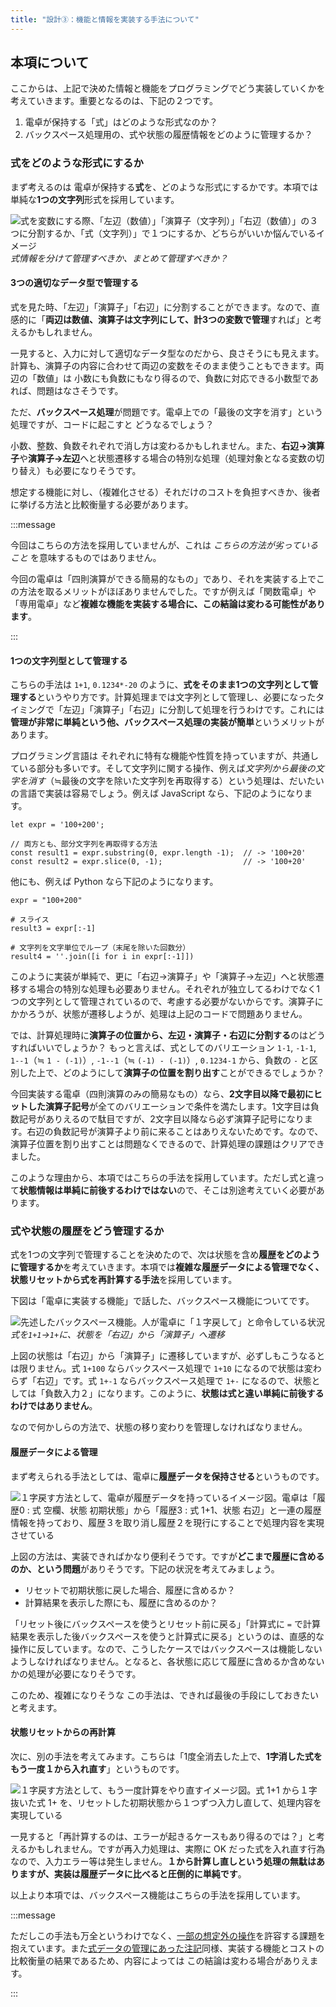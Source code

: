 ```yaml
---
title: "設計③：機能と情報を実装する手法について"
---
```


## 本項について

ここからは、上記で決めた情報と機能をプログラミングでどう実装していくかを考えていきます。重要となるのは、下記の２つです。

1. 電卓が保持する「式」はどのような形式なのか？
2. バックスペース処理用の、式や状態の履歴情報をどのように管理するか？

### 式をどのような形式にするか

まず考えるのは 電卓が保持する**式**を、どのような形式にするかです。本項では単純な**1つの文字列**形式を採用しています。

![式を変数にする際、「左辺（数値）」「演算子（文字列）」「右辺（数値）」の３つに分割するか、「式（文字列）」で１つにするか、どちらがいいか悩んでいるイメージ](/images/books/howto-create-calculator/variable-expression.png)
*式情報を分けて管理すべきか、まとめて管理すべきか？*

#### 3つの適切なデータ型で管理する

式を見た時、「左辺」「演算子」「右辺」に分割することができます。なので、直感的に「**両辺は数値、演算子は文字列にして、計3つの変数で管理**すれば」と考えるかもしれません。

一見すると、入力に対して適切なデータ型なのだから、良さそうにも見えます。計算も、演算子の内容に合わせて両辺の変数をそのまま使うこともできます。両辺の「数値」は 小数にも負数にもなり得るので、負数に対応できる小数型であれば、問題はなさそうです。

ただ、**バックスペース処理**が問題です。電卓上での「最後の文字を消す」という処理ですが、コードに起こすと どうなるでしょう？

小数、整数、負数それぞれで消し方は変わるかもしれません。また、**右辺→演算子**や**演算子→左辺**へと状態遷移する場合の特別な処理（処理対象となる変数の切り替え）も必要になりそうです。

想定する機能に対し、（複雑化させる）それだけのコストを負担すべきか、後者に挙げる方法と比較衡量する必要があります。

:::message

今回はこちらの方法を採用していませんが、これは *こちらの方法が劣っていること* を意味するものではありません。

今回の電卓は「四則演算ができる簡易的なもの」であり、それを実装する上でこの方法を取るメリットがほぼありませんでした。ですが例えば「関数電卓」や「専用電卓」など**複雑な機能を実装する場合に、この結論は変わる可能性があります**。

:::

#### 1つの文字列型として管理する

こちらの手法は `1+1`, `0.1234*-20` のように、**式をそのまま1つの文字列として管理する**というやり方です。計算処理までは文字列として管理し、必要になったタイミングで「左辺」「演算子」「右辺」に分割して処理を行うわけです。これには**管理が非常に単純という他、バックスペース処理の実装が簡単**というメリットがあります。

プログラミング言語は それぞれに特有な機能や性質を持っていますが、共通している部分も多いです。そして文字列に関する操作、例えば*文字列から最後の文字を消す*（≒最後の文字を除いた文字列を再取得する）という処理は、だいたいの言語で実装は容易でしょう。例えば JavaScript なら、下記のようになります。

```javascript:JavaScriptで文字列末尾を消去する例
let expr = '100+200';

// 両方とも、部分文字列を再取得する方法
const result1 = expr.substring(0, expr.length -1);  // -> '100+20'
const result2 = expr.slice(0, -1);                  // -> '100+20'
```

他にも、例えば Python なら下記のようになります。

```python:Pythonで文字列末尾を消去する例
expr = "100+200"

# スライス
result3 = expr[:-1]

# 文字列を文字単位でループ（末尾を除いた回数分）
result4 = ''.join([i for i in expr[:-1]])
```

このように実装が単純で、更に「右辺→演算子」や「演算子→左辺」へと状態遷移する場合の特別な処理も必要ありません。それぞれが独立してるわけでなく1つの文字列として管理されているので、考慮する必要がないからです。演算子にかかろうが、状態が遷移しようが、処理は上記のコードで問題ありません。

では、計算処理時に**演算子の位置から、左辺・演算子・右辺に分割する**のはどうすればいいでしょうか？ もっと言えば、式としてのバリエーション `1-1`, `-1-1`, `1--1`（≒ `1 - (-1)`）, `-1--1`（≒ `(-1) - (-1)`）, `0.1234-1` から、負数の `-` と区別した上で、どのようにして**演算子の位置を割り出す**ことができるでしょうか？

今回実装する電卓（四則演算のみの簡易なもの）なら、**2文字目以降で最初にヒットした演算子記号**が全てのバリエーションで条件を満たします。1文字目は負数記号がありえるので駄目ですが、2文字目以降なら必ず演算子記号になります。右辺の負数記号が演算子より前に来ることはありえないためです。なので、演算子位置を割り出すことは問題なくできるので、計算処理の課題はクリアできました。

このような理由から、本項ではこちらの手法を採用しています。ただし式と違って**状態情報は単純に前後するわけではない**ので、そこは別途考えていく必要があります。

### 式や状態の履歴をどう管理するか

式を1つの文字列で管理することを決めたので、次は状態を含め**履歴をどのように管理するか**を考えていきます。本項では**複雑な履歴データによる管理でなく、状態リセットから式を再計算する手法**を採用しています。

下図は「電卓に実装する機能」で話した、バックスペース機能についてです。

![先述したバックスペース機能。人が電卓に「１字戻して」と命令している状況](/images/books/howto-create-calculator/action-backspace-01.png)
*式を`1+1`->`1+`に、状態を「右辺」から「演算子」へ遷移*

上図の状態は「右辺」から「演算子」に遷移していますが、必ずしもこうなるとは限りません。式 `1+100` ならバックスペース処理で `1+10` になるので状態は変わらず「右辺」です。式 `1+-1` ならバックスペース処理で `1+-` になるので、状態としては「負数入力２」になります。このように、**状態は式と違い単純に前後するわけではありません**。

なので何かしらの方法で、状態の移り変わりを管理しなければなりません。

#### 履歴データによる管理

まず考えられる手法としては、電卓に**履歴データを保持させる**というものです。

![１字戻す方法として、電卓が履歴データを持っているイメージ図。電卓は「履歴0 : 式 空欄、状態 初期状態」から「履歴3 : 式 1+1、状態 右辺」と一連の履歴情報を持っており、履歴３を取り消し履歴２を現行にすることで処理内容を実現させている](/images/books/howto-create-calculator/action-backspace-02.png)

上図の方法は、実装できればかなり便利そうです。ですが**どこまで履歴に含めるのか、という問題**がありそうです。下記の状況を考えてみましょう。

- リセットで初期状態に戻した場合、履歴に含めるか？
- 計算結果を表示した際にも、履歴に含めるのか？

「リセット後にバックスペースを使うとリセット前に戻る」「計算式に `=` で計算結果を表示した後バックスペースを使うと計算式に戻る」というのは、直感的な操作に反しています。なので、こうしたケースではバックスペースは機能しないようしなければなりません。となると、各状態に応じて履歴に含めるか含めないかの処理が必要になりそうです。

このため、複雑になりそうな この手法は、できれば最後の手段にしておきたいと考えます。

#### 状態リセットからの再計算

次に、別の手法を考えてみます。こちらは「1度全消去した上で、**1字消した式をもう一度１から入れ直す**」というものです。

![１字戻す方法として、もう一度計算をやり直すイメージ図。式 1+1 から１字抜いた式 1+ を、リセットした初期状態から１つずつ入力し直して、処理内容を実現している](/images/books/howto-create-calculator/action-backspace-03.png)

一見すると「再計算するのは、エラーが起きるケースもあり得るのでは？」と考えるかもしれません。ですが再入力処理は、実際に OK だった式を入れ直す行為なので、入力エラー等は発生しません。**１から計算し直しという処理の無駄はありますが、実装は履歴データに比べると圧倒的に単純です**。

以上より本項では、バックスペース機能はこちらの手法を採用しています。

:::message

ただしこの手法も万全というわけでなく、[一部の想定外の操作](./c4-method-reset-and-back#バックスペース処理のハック的な操作)を許容する課題を抱えています。また[式データの管理にあった注記](#式をどのような形式にするか)同様、実装する機能とコストの比較衡量の結果であるため、内容によっては この結論は変わる場合がありえます。

:::
